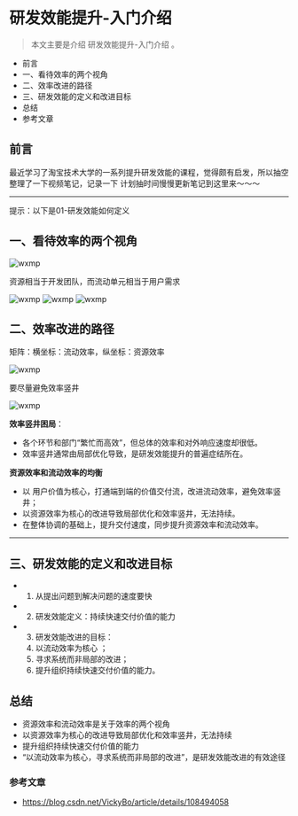 # 研发效能提升-入门介绍

> 本文主要是介绍 研发效能提升-入门介绍 。

- 前言
- 一、看待效率的两个视角
- 二、效率改进的路径
- 三、研发效能的定义和改进目标
- 总结
- 参考文章

## 前言

最近学习了淘宝技术大学的一系列提升研发效能的课程，觉得颇有启发，所以抽空整理了一下视频笔记，记录一下 计划抽时间慢慢更新笔记到这里来～～～

---

提示：以下是01-研发效能如何定义

## 一、看待效率的两个视角

![wxmp](https://www.yijiyong.com/assets/img/projprod/rdeffciencypromote/intro-1.png)

资源相当于开发团队，而流动单元相当于用户需求

![wxmp](https://www.yijiyong.com/assets/img/projprod/rdeffciencypromote/intro-2.png) ![wxmp](https://www.yijiyong.com/assets/img/projprod/rdeffciencypromote/intro-3.png) ![wxmp](https://www.yijiyong.com/assets/img/projprod/rdeffciencypromote/intro-4.png)

## 二、效率改进的路径

矩阵：横坐标：流动效率，纵坐标：资源效率

![wxmp](https://www.yijiyong.com/assets/img/projprod/rdeffciencypromote/intro-5.png)

要尽量避免效率竖井

![wxmp](https://www.yijiyong.com/assets/img/projprod/rdeffciencypromote/intro-6.png)

**效率竖井困局**：

- 各个环节和部门“繁忙而高效”，但总体的效率和对外响应速度却很低。
- 效率竖井通常由局部优化导致，是研发效能提升的普遍症结所在。

**资源效率和流动效率的均衡**

- 以 用户价值为核心，打通端到端的价值交付流，改进流动效率，避免效率竖井；
- 以资源效率为核心的改进导致局部优化和效率竖井，无法持续。
- 在整体协调的基础上，提升交付速度，同步提升资源效率和流动效率。

---

## 三、研发效能的定义和改进目标

- 1. 从提出问题到解决问题的速度要快
- 2. 研发效能定义：持续快速交付价值的能力
- 3. 研发效能改进的目标：
  4. 以流动效率为核心 ；
  5. 寻求系统而非局部的改进；
  6. 提升组织持续快速交付价值的能力。

## 总结

- 资源效率和流动效率是关于效率的两个视角
- 以资源效率为核心的改进导致局部优化和效率竖井，无法持续
- 提升组织持续快速交付价值的能力
- “以流动效率为核心，寻求系统而非局部的改进”，是研发效能改进的有效途径

### 参考文章

- https://blog.csdn.net/VickyBo/article/details/108494058
